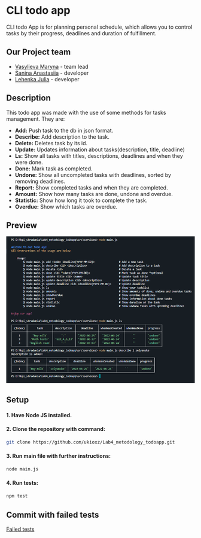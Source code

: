 # CLI todo app

CLI todo App is for planning personal schedule, which allows you to control tasks by their progress, deadlines and duration of fulfillment. 

## Our Project team
- [Vasylieva Maryna](https://github.com/ukioxz) - team lead 
- [Sanina Anastasiia](https://github.com/anastasiiasanina) - developer 
- [Lehenka Julia](https://github.com/julikss) - developer 

## Description
This todo app was made with the use of some methods for tasks management. 
They are: 

- **Add:** Push task to the db in json format. 
- **Describe:** Add description to the task. 
- **Delete:** Deletes task by its id. 
- **Update:** Updates information about tasks(description, title, deadline) 
- **Ls:** Show all tasks with titles, descriptions, deadlines and when they were done.
- **Done:** Mark task as completed. 
- **Undone:** Show all uncompleted tasks with deadlines, sorted by removing deadlines. 
- **Report:** Show completed tasks and when they are completed. 
- **Amount:** Show how many tasks are done, undone and overdue. 
- **Statistic:** Show how long it took to complete the task. 
- **Overdue:** Show which tasks are overdue. 

## Preview
![alt text](https://github.com/ukioxz/Lab4_metodology_todoapp/blob/main/preview/usage.png)

## Setup

#### 1. Have Node JS installed.

#### 2. Clone the repository with command:
```bash
git clone https://github.com/ukioxz/Lab4_metodology_todoapp.git
```
#### 3. Run main file with further instructions:
```bash
node main.js
```
#### 4. Run tests:
```bash
npm test
```
## Commit with failed tests
[Failed tests](https://github.com/ukioxz/Lab4_metodology_todoapp/commit/b0e4a372660103306b7f088fe19d68d992b754d4)
